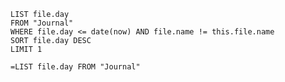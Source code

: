 ```dataview
LIST file.day
FROM "Journal"
WHERE file.day <= date(now) AND file.name != this.file.name
SORT file.day DESC
LIMIT 1
```


`=LIST file.day FROM "Journal"`